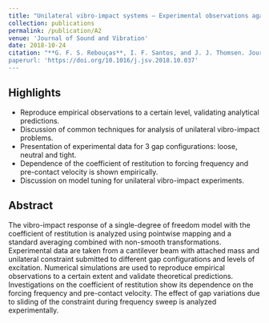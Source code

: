 ```yaml
---
title: "Unilateral vibro-impact systems — Experimental observations against theoretical predictions based on the coefficient of restitution"
collection: publications
permalink: /publication/A2
venue: 'Journal of Sound and Vibration'
date: 2018-10-24
citation: "**G. F. S. Rebouças**, I. F. Santos, and J. J. Thomsen. Journal of Sound and Vibration 440 (2019) 346-371
paperurl: 'https://doi.org/10.1016/j.jsv.2018.10.037'
---
```


## Highlights
- Reproduce empirical observations to a certain level, validating analytical predictions.
- Discussion of common techniques for analysis of unilateral vibro-impact problems.
- Presentation of experimental data for 3 gap configurations: loose, neutral and tight.
- Dependence of the coefficient of restitution to forcing frequency and pre-contact velocity is shown empirically.
- Discussion on model tuning for unilateral vibro-impact experiments.

## Abstract
The vibro-impact response of a single-degree of freedom model with the coefficient of restitution is analyzed using pointwise mapping and a standard averaging combined with non-smooth transformations. Experimental data are taken from a cantilever beam with attached mass and unilateral constraint submitted to different gap configurations and levels of excitation. Numerical simulations are used to reproduce empirical observations to a certain extent and validate theoretical predictions. Investigations on the coefficient of restitution show its dependence on the forcing frequency and pre-contact velocity. The effect of gap variations due to sliding of the constraint during frequency sweep is analyzed experimentally.
